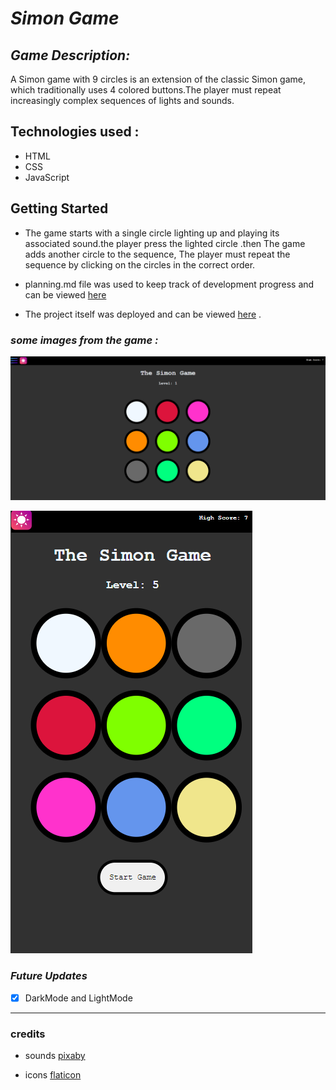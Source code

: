 # **_Simon Game_**

## **_Game Description:_**

A Simon game with 9 circles is an extension of the classic Simon game, which traditionally uses 4 colored buttons.The player must repeat increasingly complex sequences of lights and sounds.

## **Technologies used :**

- HTML
- CSS
- JavaScript

## Getting Started

- The game starts with a single circle lighting up and playing its associated sound.the player press the lighted circle .then The game adds another circle to the sequence, The player must repeat the sequence by clicking on the circles in the correct order.

* planning.md file was used to keep track of development progress and can be viewed [here](https://github.com/VinsintQ/simon-game/blob/main/planning.md)

- The project itself was deployed and can be viewed
  [here](https://vinsintq.github.io/simon-game/) .

### **_some images from the game :_**

![ game on desktop](images/inGame1.png)

![ game on mobile](images/Mobile.png)

### **_Future Updates_**

- [x] DarkMode and LightMode

---

### credits

- sounds [pixaby](https://pixabay.com/sound-effects/search/short/)

* icons [flaticon](https://www.flaticon.com/free-icons/menu)
